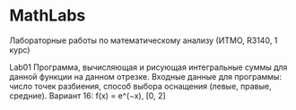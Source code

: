 # MathLabs
Лабораторные работы по математическому анализу (ИТМО, R3140, 1 курс)

Lab01
Программа, вычисляющая и рисующая интегральные суммы для данной функции на данном отрезке.
Входные данные для программы: число точек разбиения, способ выбора оснащения (левые, правые, средние).
Вариант 16: f(x) = e^(−x), [0, 2]
